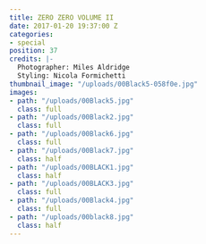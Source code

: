```yaml
---
title: ZERO ZERO VOLUME II
date: 2017-01-20 19:37:00 Z
categories:
- special
position: 37
credits: |-
  Photographer: Miles Aldridge
  Styling: Nicola Formichetti
thumbnail_image: "/uploads/00Black5-058f0e.jpg"
images:
- path: "/uploads/00Black5.jpg"
  class: full
- path: "/uploads/00Black2.jpg"
  class: full
- path: "/uploads/00Black6.jpg"
  class: full
- path: "/uploads/00Black7.jpg"
  class: half
- path: "/uploads/00BLACK1.jpg"
  class: half
- path: "/uploads/00BLACK3.jpg"
  class: full
- path: "/uploads/00Black4.jpg"
  class: full
- path: "/uploads/00black8.jpg"
  class: half
---
```


